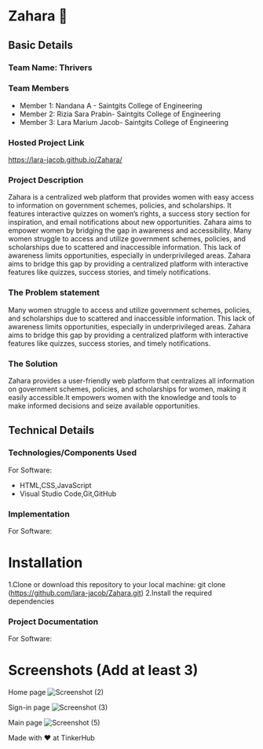 # Zahara 🎯


## Basic Details
### Team Name: Thrivers


### Team Members
- Member 1: Nandana A - Saintgits College of Engineering
- Member 2: Rizia Sara Prabin- Saintgits College of Engineering
- Member 3: Lara Marium Jacob- Saintgits College of Engineering

### Hosted Project Link
https://lara-jacob.github.io/Zahara/

### Project Description
Zahara is a centralized web platform that provides women with easy access to information on government schemes, policies, and scholarships. It features interactive quizzes on women’s rights, a success story section for inspiration, and email notifications about new opportunities. Zahara aims to empower women by bridging the gap in awareness and accessibility.
Many women struggle to access and utilize government schemes, policies, and scholarships due to scattered and inaccessible information. This lack of awareness limits opportunities, especially in underprivileged areas. Zahara aims to bridge this gap by providing a centralized platform with interactive features like quizzes, success stories, and timely notifications.

### The Problem statement
Many women struggle to access and utilize government schemes, policies, and scholarships due to scattered and inaccessible information. This lack of awareness limits opportunities, especially in underprivileged areas. Zahara aims to bridge this gap by providing a centralized platform with interactive features like quizzes, success stories, and timely notifications.


### The Solution
Zahara provides a user-friendly web platform that centralizes all information on government schemes, policies, and scholarships for women, making it easily accessible.It empowers women with the knowledge and tools to make informed decisions and seize available opportunities.

## Technical Details
### Technologies/Components Used
For Software:
- HTML,CSS,JavaScript
- Visual Studio Code,Git,GitHub

### Implementation
For Software:
# Installation
1.Clone or download this repository to your local machine:
   git clone (https://github.com/lara-jacob/Zahara.git)
2.Install the required dependencies



### Project Documentation
For Software:

# Screenshots (Add at least 3)
Home page
![Screenshot (2)](https://github.com/user-attachments/assets/e42f447b-ba77-4ded-b679-05c6538824a6)


Sign-in page
![Screenshot (3)](https://github.com/user-attachments/assets/37840b48-f1d3-4a50-a3fd-ad36eb2499ec)



Main page
![Screenshot (5)](https://github.com/user-attachments/assets/80a104fc-115a-4392-b72e-d3ce79e11d6b)





Made with ❤️ at TinkerHub
